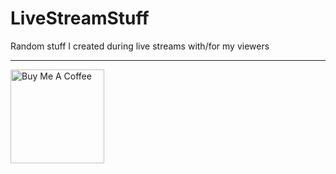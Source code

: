 # LiveStreamStuff
Random stuff I created during live streams with/for my viewers

***
<a href="https://www.buymeacoffee.com/MackTheKnife" target="_blank"><img src="https://cdn.buymeacoffee.com/buttons/default-violet.png" alt="Buy Me A Coffee" width="150"></a>

